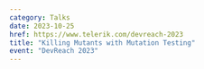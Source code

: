 ```yaml
---
category: Talks
date: 2023-10-25
href: https://www.telerik.com/devreach-2023
title: "Killing Mutants with Mutation Testing"
event: "DevReach 2023"
---
```

